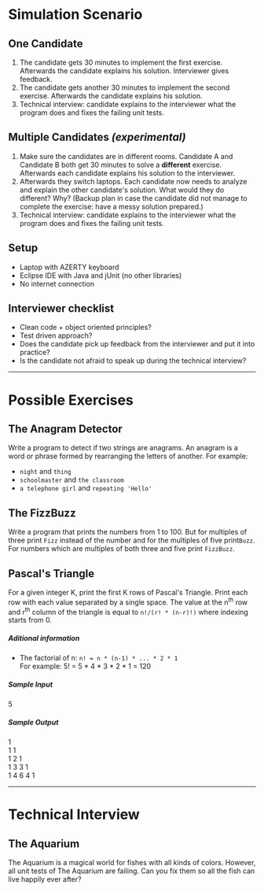 # Simulation Scenario

## One Candidate
1. The candidate gets 30 minutes to implement the first exercise. Afterwards the candidate explains his solution. Interviewer gives feedback.
2. The candidate gets another 30 minutes to implement the second exercise. Afterwards the candidate explains his solution. 
3. Technical interview: candidate explains to the interviewer what the program does and fixes the failing unit tests.

## Multiple Candidates *(experimental)*
1. Make sure the candidates are in different rooms. Candidate A and Candidate B both get 30 minutes to solve a **different** exercise. Afterwards each candidate explains his solution to the interviewer.
2. Afterwards they switch laptops. Each candidate now needs to analyze and explain the other candidate's solution. What would they do different? Why? (Backup plan in case the candidate did not manage to complete the exercise: have a messy solution prepared.)
3. Technical interview: candidate explains to the interviewer what the program does and fixes the failing unit tests.

## Setup
- Laptop with AZERTY keyboard
- Eclipse IDE with Java and jUnit (no other libraries)
- No internet connection

## Interviewer checklist
- Clean code + object oriented principles?
- Test driven approach?
- Does the candidate pick up feedback from the interviewer and put it into practice?
- Is the candidate not afraid to speak up during the technical interview?

---

# Possible Exercises

## The Anagram Detector
Write a program to detect if two strings are anagrams. An anagram is a word or phrase formed by rearranging the letters of another.
For example:
- `night` and `thing`
- `schoolmaster` and `the classroom`
- `a telephone girl` and `repeating 'Hello'`

## The FizzBuzz
Write a program that prints the numbers from 1 to 100. But for multiples of three print `Fizz` instead of the number and for the multiples of five print`Buzz`. For numbers which are multiples of both three and five print `FizzBuzz`.

## Pascal's Triangle
For a given integer K, print the first K rows of Pascal's Triangle. Print each row with each value separated by a single space. The value at the n<sup>th</sup> row and r<sup>th</sup> column of the triangle is equal to `n!/(r! * (n-r)!)` where indexing starts from 0.

##### Aditional information
- The factorial of n: `n! = n * (n-1) * ... * 2 * 1`  
For example: 5! = 5 \* 4 \* 3 \* 2 \* 1 = 120

##### Sample Input
5

##### Sample Output
1  
1 1  
1 2 1  
1 3 3 1  
1 4 6 4 1  

---

# Technical Interview

## The Aquarium
The Aquarium is a magical world for fishes with all kinds of colors. However, all unit tests of The Aquarium are failing. Can you fix them so all the fish can live happily ever after?
